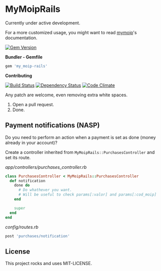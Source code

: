 MyMoipRails
===========

Currently under active development.

For a more customized usage, you might want to read [mymoip](https://github.com/Irio/mymoip)'s documentation.

[![Gem Version](https://badge.fury.io/rb/my_moip-rails.png)](http://badge.fury.io/rb/my_moip-rails)

**Bundler - Gemfile**
```ruby
gem 'my_moip-rails'
```

**Contributing**

[![Build Status](https://secure.travis-ci.org/Irio/my_moip-rails.png)](http://travis-ci.org/Irio/my_moip-rails)
[![Dependency Status](https://gemnasium.com/Irio/my_moip-rails.png)](https://gemnasium.com/Irio/my_moip-rails)
[![Code Climate](https://codeclimate.com/badge.png)](https://codeclimate.com/github/Irio/my_moip-rails)

Any patch are welcome, even removing extra white spaces.

1. Open a pull request.
2. Done.


Payment notifications (NASP)
----------------------------

Do you need to perform an action when a payment is set as done (money already in your account)?

Create a controller inherited from `MyMoipRails::PurchasesController` and set its route.

*app/controllers/purchases_controller.rb*
```ruby
class PurchasesController < MyMoipRails::PurchasesController
  def notification
    done do
      # Do whathever you want.
      # Will be useful to check params[:valor] and params[:cod_moip]
    end

    super
  end
end
```

*config/routes.rb*
```ruby
post 'purchases/notification'
```

License
-------

This project rocks and uses MIT-LICENSE.
